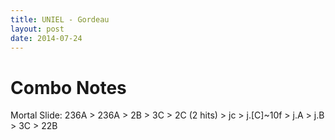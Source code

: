 ```yaml
---
title: UNIEL - Gordeau
layout: post
date: 2014-07-24
---
```


Combo Notes
===========

Mortal Slide:
	236A > 236A > 2B > 3C > 2C (2 hits) > 
	jc > j.[C]~10f > j.A > j.B > 3C > 22B

